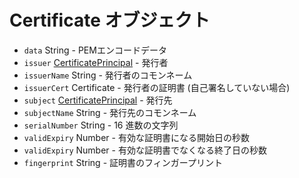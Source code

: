 # Certificate オブジェクト

* `data` String - PEMエンコードデータ
* `issuer` [CertificatePrincipal](certificate-principal.md) - 発行者
* `issuerName` String - 発行者のコモンネーム
* `issuerCert` Certificate - 発行者の証明書 (自己署名していない場合)
* `subject` [CertificatePrincipal](certificate-principal.md) - 発行先
* `subjectName` String - 発行先のコモンネーム
* `serialNumber` String - 16 進数の文字列
* `validExpiry` Number - 有効な証明書になる開始日の秒数
* `validExpiry` Number - 有効な証明書でなくなる終了日の秒数
* `fingerprint` String - 証明書のフィンガープリント
